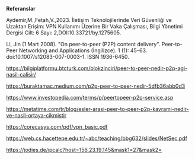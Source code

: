 **Referanslar** <br/>

Aydemir,M.,Fetah,V.,2023. İletişim Teknolojilerinde Veri Güvenliği ve Uzaktan Erişim: VPN Kullanımı Üzerine Bir Vaka Çalışması, Bilgi Yönetimi Dergisi Cilt: 6 Sayı: 2,DOI:10.33721/by.1275605.

Li, Jin (1 Mart 2008). "On peer-to-peer (P2P) content delivery". Peer-to-Peer Networking and Applications (İngilizce). 1 (1): 45–63. doi:10.1007/s12083-007-0003-1. ISSN 1936-6450.

https://bilgiplatformu.btcturk.com/blokzinciri/peer-to-peer-nedir-p2p-agi-nasil-calisir/

https://buraktamac.medium.com/p2p-peer-to-peer-nedir-5dfb36abb0d3

https://www.investopedia.com/terms/p/peertopeer-p2p-service.asp

https://metatime.com/tr/blog/esler-arasi-peer-to-peer-p2p-kavrami-nedir-ve-nasil-ortaya-cikmistir

https://corecasys.com/pdf/vpn_basic.pdf

https://web.cs.hacettepe.edu.tr/~abc/teaching/bbg632/slides/NetSec.pdf

https://jodies.de/ipcalc?host=156.23.19.145&mask1=27&mask2=
